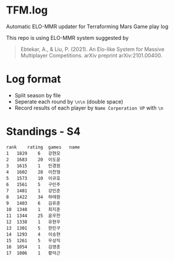 # TFM.log
Automatic ELO-MMR updater for Terraforming Mars Game play log

This repo is using ELO-MMR system suggested by
> Ebtekar, A., & Liu, P. (2021). An Elo-like System for Massive Multiplayer Competitions. arXiv preprint arXiv:2101.00400.


# Log format
* Split season by file
* Seperate each round by `\n\n` (double space)
* Record results of each player by 
`Name Corperation VP`
with `\n`

# Standings - S4
```csv
rank	rating	games	name
1	1829	6	강현모
2	1683	20	이도윤
3	1615	1	민경원
4	1602	28	이찬형
5	1573	10	이규호
6	1561	5	구민주
7	1481	1	강민준
8	1422	34	하태원
9	1403	6	김유준
10	1348	1	최지훈
11	1344	25	윤우찬
12	1338	1	유현우
13	1301	5	한민구
14	1293	4	이승현
15	1261	5	우상직
16	1054	1	김영훈
17	1006	1	황덕근
```
